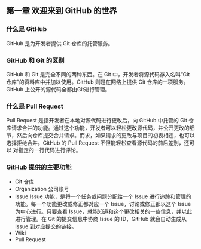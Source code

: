 ## 第一章 欢迎来到 GitHub 的世界
### 什么是 GitHub
GitHub 是为开发者提供 Git 仓库的托管服务。
### GitHub 和 Git 的区别
GitHub 和 Git 是完全不同的两种东西。在 Git 中，开发者将源代码存入名叫“Git 仓库”的资料库中并加以使用。GitHub 则是在网络上提供 Git 仓库的一项服务。GitHub 上公开的源代码全都由Git进行管理。
### 什么是 Pull Request
Pull Request 是指开发者在本地对源代码进行更改后，向 GitHub 中托管的 Git 仓库请求合并的功能。通过这个功能，开发者可以轻松更改源代码，并公开更改的细节，然后向仓库提交合并请求。而求，如果请求的更改与项目的初衷相违，也可以选择拒绝合并。GitHub 的 Pull Request 不但能轻松查看源代码的前后差别，还可以 对指定的一行代码进行评论。
### GitHub 提供的主要功能
* Git 仓库
* Organization
公司账号
* Issue
Issue 功能，是将一个任务或问题分配给一个 Issue 进行追踪和管理的功能。每一个功能更改或修正都对应一个 Issue，讨论或修正都以这个 Issue为中心进行。只要查看 Issue，就能知道和这个更改相关的一些信息，并以此进行管理。在 Git 的提交信息中协商 Issue 的 ID，GitHub 就会自动生成从 Issue 到对应提交的链接。
* Wiki
* Pull Request
